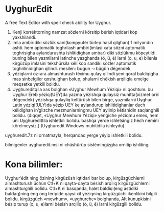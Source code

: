 # UyghurEdit
A free Text Editor with spell check ability for Uyghur.

1. Kenji korréktorning namzat sözlerni körsitip bérish iqtidari köp yaxshilandi.
2. Imla ambiridiki sözlük sani(kompyutér türlep hasil qilghan) 1 milyondin ashti. hem aptomatik toghrilash ambiri(imlasi xata sözni aptomatik toghrisigha aylandurushta ishlitidighan ambar) diki sözlükmu köpeytildi. buning bilen yazmilarni latinche yazghanda (ö, ü, é) larni (o, u, e) bilenla kirgüzüp imlasini tekshürsila xéli kop sandiki sözler aptomatik toghrilinidighan qilindi. mesilen: bugun -› bügün dégendek.
3. yéziqlarni oz-ara almashturush téximu qulay qilindi yeni qoral baldiqigha mas sinbelgiler qoshulghan bolup, shularni chékish arqiliqla emelge meqsetke yetkili bolidu.
4. Uyghureditqila xas bolghan «Uyghur Mewhum Yéziqi» ni qoshtum. bu Uyghur Ereb yéziqi(UEY)da yazma yézishqa qulaysiz muhitta(xizmet orni dégendek) yézishqa qulayliq keltürüsh bilen birge, yazmilarni Uyghur Latin yéziqi(ULY)da yézip UEY ke aylandurup ishlitidighanlar duch kélidighan in’glizche mezmunlarningmu UEY aylinip kétishidin saqlanghili bolidu. (diqqet, «Uyghur Mewhum Yéziqi» yéngiche yéziqmu emes, hem uni Uyghuredittila ishletkili bolidu. bashqa yerde ishletsingiz héch némini körelmeysiz.)
(Uyghuredit Windows muhitidila ishleydu)

uyghuredit.7z ni ornatmayla, herqandaq yerge yéyip ishletkili bolidu. 

bilmigenler uyghuredit.msi ni chüshürüp sistémingizgha ornitip ishliting.

# Kona bilimler: 
Uyghur’édit ning özining kirgüzüsh iqtidari bar bolup, kirgüzgüchlerni almashturush üchün Ctl+K ni qayta-qayta bésish arqiliq kirgüzgüchlerni almashturghili bolidu. Ctl+K ni basqanda, halet baldiqi(eng astidiki baldaq)ning eng ong teripide qaysi xil yéziqning kirgüzgüchi ikenlikini bilgili bolidu.
kirgüzgüch «mewhum», «uyghurche» bolghanda, Alt kunupkisini bésip turup (o, u, e)larni bésish arqiliq (ö, ü, é) larni kirgüzgili bolidu.

